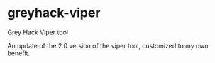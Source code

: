 # greyhack-viper
Grey Hack Viper tool

An update of the 2.0 version of the viper tool, customized to my own benefit.
